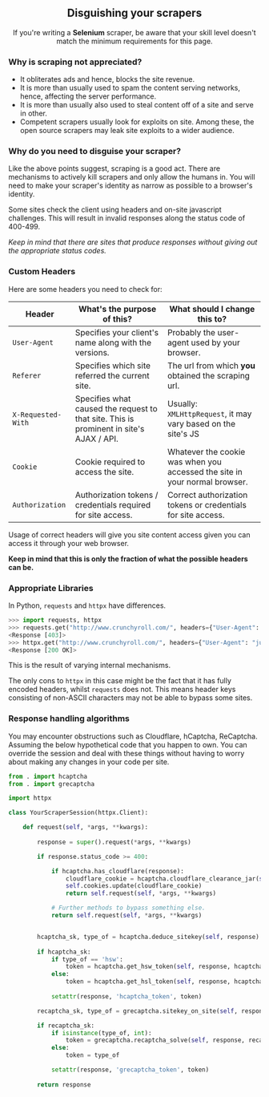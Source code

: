 <h2 align="center">Disguishing your scrapers</h2>

<p align="center">
If you're writing a <b>Selenium</b> scraper, be aware that your skill level doesn't match the minimum requirements for this page.
</p>

<h3>Why is scraping not appreciated?</h3>

- It obliterates ads and hence, blocks the site revenue.
- It is more than usually used to spam the content serving networks, hence, affecting the server performance.
- It is more than usually also used to steal content off of a site and serve in other.
- Competent scrapers usually look for exploits on site. Among these, the open source scrapers may leak site exploits to a wider audience.

<h3>Why do you need to disguise your scraper?</h3>

Like the above points suggest, scraping is a good act. There are mechanisms to actively kill scrapers and only allow the humans in. You will need to make your scraper's identity as narrow as possible to a browser's identity.

Some sites check the client using headers and on-site javascript challenges. This will result in invalid responses along the status code of 400-499. 

*Keep in mind that there are sites that produce responses without giving out the appropriate status codes.*

<h3>Custom Headers</h3>

Here are some headers you need to check for:

| Header | What's the purpose of this? | What should I change this to? |
| --- | --- | --- |
| `User-Agent` | Specifies your client's name along with the versions. | Probably the user-agent used by your browser. |
| `Referer` | Specifies which site referred the current site. | The url from which **you** obtained the scraping url. |
| `X-Requested-With` | Specifies what caused the request to that site. This is prominent in site's AJAX / API. | Usually: `XMLHttpRequest`, it may vary based on the site's JS |
| `Cookie` | Cookie required to access the site. | Whatever the cookie was when you accessed the site in your normal browser. |
| `Authorization` | Authorization tokens / credentials required for site access. | Correct authorization tokens or credentials for site access. |

Usage of correct headers will give you site content access given you can access it through your web browser.

**Keep in mind that this is only the fraction of what the possible headers can be.**

<h3>Appropriate Libraries</h3>

In Python, `requests` and `httpx` have differences.

```py
>>> import requests, httpx
>>> requests.get("http://www.crunchyroll.com/", headers={"User-Agent": "justfoolingaround/1", "Referer": "https://example.com/"})
<Response [403]>
>>> httpx.get("http://www.crunchyroll.com/", headers={"User-Agent": "justfoolingaround/1", "Referer": "https://example.com/"})
<Response [200 OK]>
```

This is the result of varying internal mechanisms. 

The only cons to `httpx` in this case might be the fact that it has fully encoded headers, whilst `requests` does not. This means header keys consisting of non-ASCII characters may not be able to bypass some sites.

<h3>Response handling algorithms</h3>

You may encounter obstructions such as Cloudflare, hCaptcha, ReCaptcha. Assuming the below hypothetical code that you happen to own. You can override the session and deal with these things without having to worry about making any changes in your code per site.

```py
from . import hcaptcha
from . import grecaptcha

import httpx

class YourScraperSession(httpx.Client):

    def request(self, *args, **kwargs):
        
        response = super().request(*args, **kwargs)

        if response.status_code >= 400:

            if hcaptcha.has_cloudflare(response):
                cloudflare_cookie = hcaptcha.cloudflare_clearance_jar(self, response, *args, **kwargs)
                self.cookies.update(cloudflare_cookie)
                return self.request(self, *args, **kwargs)

            # Further methods to bypass something else.
            return self.request(self, *args, **kwargs)


        hcaptcha_sk, type_of = hcaptcha.deduce_sitekey(self, response)
        
        if hcaptcha_sk:
            if type_of == 'hsw':
                token = hcaptcha.get_hsw_token(self, response, hcaptcha_sk)
            else:
                token = hcaptcha.get_hsl_token(self, response, hcaptcha_sk)
            
            setattr(response, 'hcaptcha_token', token)

        recaptcha_sk, type_of = grecaptcha.sitekey_on_site(self, response)

        if recaptcha_sk:
            if isinstance(type_of, int):
                token = grecaptcha.recaptcha_solve(self, response, recaptcha_sk, v=type_of)
            else:
                token = type_of

            setattr(response, 'grecaptcha_token', token)
            
        return response
```
